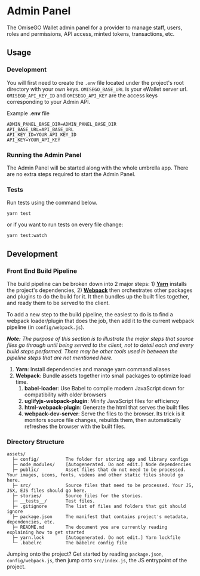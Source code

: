 # Admin Panel

The OmiseGO Wallet admin panel for a provider to manage staff, users, roles and permissions, API access, minted tokens, transactions, etc.

## Usage

### Development

You will first need to create the `.env` file located under the project's root directory with your own keys.
`OMISEGO_BASE_URL` is your eWallet server url.
`OMISEGO_API_KEY_ID` and `OMISEGO_API_KEY` are the access keys corresponding to your Admin API.

Example **.env** file
```
ADMIN_PANEL_BASE_DIR=ADMIN_PANEL_BASE_DIR
API_BASE_URL=API_BASE_URL
API_KEY_ID=YOUR_API_KEY_ID
API_KEY=YOUR_API_KEY
```

### Running the Admin Panel

The Admin Panel will be started along with the whole umbrella app.
There are no extra steps required to start the Admin Panel.

### Tests

Run tests using the command below.

```shell
yarn test
```

or if you want to run tests on every file change:

```shell
yarn test:watch
```

## Development

### Front End Build Pipeline

The build pipeline can be broken down into 2 major steps: 1) **[Yarn](https://yarnpkg.com)** installs the project's dependencies, 2) **[Webpack](https://webpack.js.org)** then orchestrates other packages and plugins to do the build for it. It then bundles up the built files together, and ready them to be served to the client.

To add a new step to the build pipeline, the easiest to do is to find a webpack loader/plugin that does the job, then add it to the current webpack pipeline (in `config/webpack.js`).

***Note:** The purpose of this section is to illustrate the major steps that source files go through until being served to the client, not to detail each and every build steps performed. There may be other tools used in between the pipeline steps that are not mentioned here.*

1. **Yarn**: Install dependencies and manage yarn command aliases
2. **Webpack**: Bundle assets together into small packages to optimize load time.
    1. **babel-loader**: Use Babel to compile modern JavaScript down for compatibility with older browsers
    2. **uglifyjs-webpack-plugin**: Minify JavaScript files for efficiency
    3. **html-webpack-plugin**: Generate the html that serves the built files
    4. **webpack-dev-server**: Serve the files to the browser. Its trick is it monitors source file changes, rebuilds them, then automatically refreshes the browser with the built files.

### Directory Structure

```text
assets/
  ├─ config/          The folder for storing app and library configs
  ├─ node_modules/    [Autogenerated. Do not edit.] Node dependencies
  ├─ public/          Asset files that do not need to be processed. Your images, icons, fonts, videos and other static files should go here.
  ├─ src/             Source files that need to be processed. Your JS, JSX, EJS files should go here.
  ├─ stories/         Source files for the stories.
  ├─ __tests__/       Test files.
  ├─ .gitignore       The list of files and folders that git should ignore
  ├─ package.json     The manifest that contains project's metadata, dependencies, etc.
  ├─ README.md        The document you are currently reading explaining how to get started
  ├─ yarn.lock        [Autogenerated. Do not edit.] Yarn lockfile
  └─ .babelrc         The babelrc config file
```

Jumping onto the project? Get started by reading `package.json`, `config/webpack.js`, then jump onto `src/index.js`, the JS entrypoint of the project.
